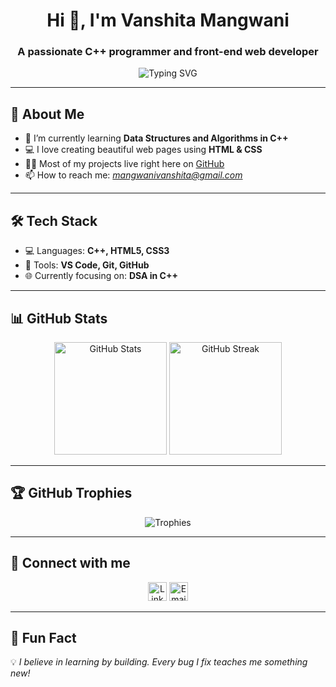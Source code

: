 <h1 align="center">Hi 👋, I'm Vanshita Mangwani</h1>
<h3 align="center">A passionate C++ programmer and front-end web developer</h3>

<p align="center">
  <img src="https://readme-typing-svg.herokuapp.com?font=Fira+Code&size=22&pause=1000&center=true&vCenter=true&width=435&lines=C%2B%2B+Programmer;Frontend+Web+Developer;DSA+Enthusiast;Open+Source+Lover" alt="Typing SVG" />
</p>

---

## 🚀 About Me

- 🌱 I’m currently learning **Data Structures and Algorithms in C++**
- 💻 I love creating beautiful web pages using **HTML & CSS**
- 👩‍💻 Most of my projects live right here on [GitHub](https://github.com/vanshitamangwani)
- 📫 How to reach me: *mangwanivanshita@gmail.com*


---

## 🛠️ Tech Stack

- 💻 Languages: **C++, HTML5, CSS3**
- 🧰 Tools: **VS Code, Git, GitHub**
- 🌐 Currently focusing on: **DSA in C++**

---

## 📊 GitHub Stats

<p align="center">
  <img src="https://github-readme-stats.vercel.app/api?username=vanshitamangwani&show_icons=true&theme=radical" alt="GitHub Stats" height="180px"/>
  <img src="https://github-readme-streak-stats.herokuapp.com/?user=vanshitamangwani&theme=radical" alt="GitHub Streak" height="180px"/>
</p>

---

## 🏆 GitHub Trophies

<p align="center">
  <img src="https://github-profile-trophy.vercel.app/?username=vanshitamangwani&theme=radical&no-bg=true&margin-w=15" alt="Trophies" />
</p>

---

## 🔗 Connect with me

<p align="center">
  <a href="https://www.linkedin.com/in/vanshita-mangwani-812049312/" target="blank"><img src="https://cdn-icons-png.flaticon.com/512/174/174857.png" alt="LinkedIn" height="30" width="30" /></a>
  <a href="mailto:mangwanivanshita@gmail.com" target="blank"><img src="https://cdn-icons-png.flaticon.com/512/732/732200.png" alt="Email" height="30" width="30" /></a>
</p>

---

## 🧠 Fun Fact

💡 *I believe in learning by building. Every bug I fix teaches me something new!*

